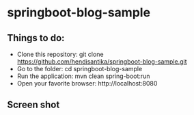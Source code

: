 # springboot-blog-sample

## Things to do:

* Clone this repository: git clone https://github.com/hendisantika/springboot-blog-sample.git
* Go to the folder: cd springboot-blog-sample
* Run the application: mvn clean spring-boot:run
* Open your favorite browser: http://localhost:8080

## Screen shot

